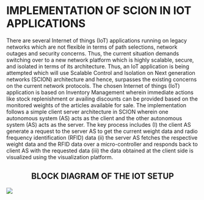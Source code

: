 <h1>IMPLEMENTATION OF SCION IN IOT APPLICATIONS</h1>
<p1>There are several Internet of things (IoT) applications running on legacy networks which are not flexible in terms of path selections, network outages and security concerns. Thus, the current situation demands switching over to a new network platform which is highly scalable, secure, and isolated in terms of its architecture. Thus, an IoT application is being attempted which will use Scalable Control and Isolation on Next generation networks (SCION) architecture and hence, surpasses the existing concerns on the current network protocols. The chosen Internet of things (IoT) application is based on Inventory Management wherein immediate actions like stock replenishment or availing discounts can be provided based on the monitored weights of the articles available for sale. The implementation follows a simple client server architecture in SCION wherein one autonomous system (AS) acts as the client and the other autonomous system (AS) acts as the server. The key process includes (I) the client AS generate a request to the server  AS to get the current weight data and radio frequency identification (RFID) data (ii) the server AS fetches the respective weight data and the RFID data over a micro-controller and responds back to client AS with the requested data (iii) the data obtained at the client side is visualized using the visualization platform. </p1>

<div>
<h2 align="center">BLOCK DIAGRAM OF THE IOT SETUP </h2>
<Image src="Images/Blockdgm.png" align="center" >
</div>
